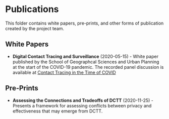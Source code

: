 # Publications
This folder contains white papers, pre-prints, and other forms of publication created by the project team.

## White Papers
- **Digital Contact Tracing and Surveillance** (2020-05-15) - White paper published by the School of Geographcal Sciences and Urban Planning at the start of the COVID-19 pandemic. The recorded panel discussion is available at [Contact Tracing in the Time of COVID](https://sgsup.asu.edu/contact-tracing)

## Pre-Prints
- **Assessing the Connections and Tradeoffs of DCTT** (2020-11-25) - Presents a framework for assessing conflicts between privacy and effectiveness that may emerge from DCTT.
